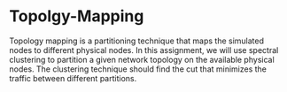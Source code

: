 # Topolgy-Mapping
Topology mapping is a partitioning technique that maps the simulated nodes to different physical nodes. In this assignment, we will use spectral clustering to partition a given network topology on the available physical nodes. The clustering technique should find the cut that minimizes the traffic between different partitions.
